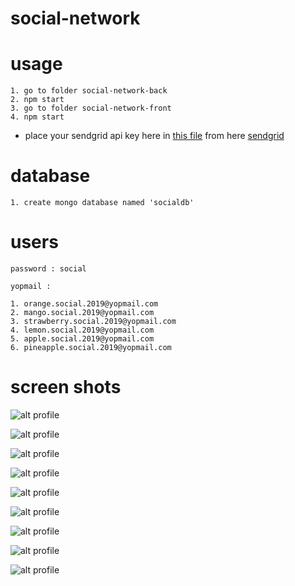 # social-network

# usage
    1. go to folder social-network-back 
    2. npm start
    3. go to folder social-network-front
    4. npm start

* place your sendgrid api key here in [this file](https://github.com/i-akash/the-social-network/blob/master/social-network-back/src/utilities/services/Mail.js) from here [sendgrid](https://sendgrid.com/docs/API_Reference/index.html)

# database
    1. create mongo database named 'socialdb'

# users

    password : social 

    yopmail :         

    1. orange.social.2019@yopmail.com
    2. mango.social.2019@yopmail.com
    3. strawberry.social.2019@yopmail.com
    4. lemon.social.2019@yopmail.com
    5. apple.social.2019@yopmail.com
    6. pineapple.social.2019@yopmail.com

# screen shots

![alt profile](https://i.ibb.co/FbJfc7t/Screenshot-from-2019-11-19-18-45-52.png)

![alt profile](https://i.ibb.co/Xk4RLJ9/Screenshot-from-2019-11-19-18-41-43.png)

![alt profile](https://i.ibb.co/4JfFNyh/Screenshot-from-2019-11-19-18-45-46.png)

![alt profile](https://i.ibb.co/J7j1w5S/Screenshot-from-2019-11-19-18-44-02.png)

![alt profile](https://i.ibb.co/gwkzSr6/Screenshot-from-2019-11-19-18-49-00.png)

![alt profile](https://i.ibb.co/Thf5SZg/Screenshot-from-2019-11-19-18-45-02.png)

![alt profile](https://i.ibb.co/Bs8BT41/Screenshot-from-2019-11-19-18-48-20.png)

![alt profile](https://i.ibb.co/th9FWzW/Screenshot-from-2019-11-19-18-45-07.png)

![alt profile](https://i.ibb.co/Xt25mcM/Screenshot-from-2019-11-19-19-10-01.png)
